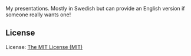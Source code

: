 My presentations. Mostly in Swedish but can provide an English version if someone really wants one!

## License
License: [The MIT License (MIT)](http://www.opensource.org/licenses/mit-license.php)